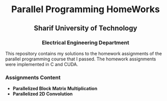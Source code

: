 <h1 align='center'> Parallel Programming HomeWorks </h1>

<h2 align='center'> Sharif University of Technology </h2>

<h3 align='center'> Electrical Engineering Department </h3>

This repository contains my solutions to the homework assignments of the parallel programming course that I passed. 
The homework assignments were implemented in C and CUDA.

### Assignments Content
- **Parallelized Block Matrix Multiplication**
- **Parallelized 2D Convolution**
